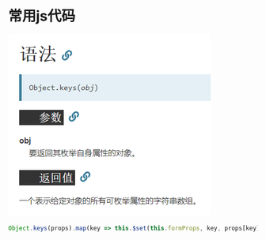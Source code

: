 # 常用js代码

![1565657245048](imge/1565657245048.png)

```js
Object.keys(props).map(key => this.$set(this.formProps, key, props[key])) 遍历一个对象的所有属性
```


